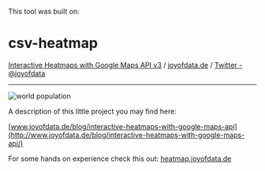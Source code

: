 This tool was built on:


csv-heatmap
===========
[Interactive Heatmaps with Google Maps API v3](http://www.joyofdata.de/blog/interactive-heatmaps-with-google-maps-api/) / [joyofdata.de](http://blog.joyofdata.de) / [Twitter - @joyofdata](https://twitter.com/joyofdata)

---

![world population](world-population.jpeg "World Population")

A description of this little project you may find here:

[www.joyofdata.de/blog/interactive-heatmaps-with-google-maps-api](http://www.joyofdata.de/blog/interactive-heatmaps-with-google-maps-api/)

For some hands on experience check this out: [heatmap.joyofdata.de](http://heatmap.joyofdata.de)
